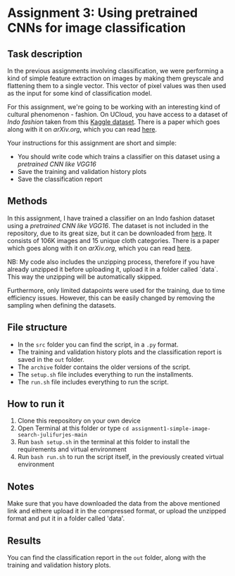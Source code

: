 # Assignment 3: Using pretrained CNNs for image classification

## Task description

In the previous assignments involving classification, we were performing a kind of simple feature extraction on images by making them greyscale and flattening them to a single vector. This vector of pixel values was then used as the input for some kind of classification model.

For this assignment, we're going to be working with an interesting kind of cultural phenomenon - fashion. On UCloud, you have access to a dataset of *Indo fashion* taken from this [Kaggle dataset](https://www.kaggle.com/datasets/validmodel/indo-fashion-dataset). There is a paper which goes along with it on *arXiv.org*, which you can read [here](https://arxiv.org/abs/2104.02830).

Your instructions for this assignment are short and simple:

- You should write code which trains a classifier on this dataset using a *pretrained CNN like VGG16*
- Save the training and validation history plots
- Save the classification report

## Methods

In this assignment, I have trained a classifier on an Indo fashion dataset using a *pretrained CNN like VGG16*. The dataset is not included in the repository, due to its great size, but it can be downloaded from [here](https://www.kaggle.com/datasets/validmodel/indo-fashion-dataset). It  consists of 106K images and 15 unique cloth categories. There is a paper which goes along with it on *arXiv.org*, which you can read [here](https://arxiv.org/abs/2104.02830).

NB: My code also includes the unzipping process, therefore if you have already unzipped it before uploading it, upload it in a folder called ´data´. This way the unzipping will be automatically skipped.

Furthermore, only limited datapoints were used for the training, due to time efficiency issues. However, this can be easily changed by removing the sampling when defining the datasets.

## File structure

- In the ```src``` folder you can find the script, in a ```.py``` format.
- The training and validation history plots and the classification report is saved in the ```out``` folder.
- The ```archive``` folder contains the older versions of the script.
- The ```setup.sh``` file includes everything to run the installments.
- The ```run.sh``` file includes everything to run the script.

## How to run it

1. Clone this reepository on your own device
2. Open Terminal at this folder or type ```cd assignment1-simple-image-search-julifurjes-main```
3. Run ```bash setup.sh``` in the terminal at this folder to install the requirements and virtual environment
4. Run ```bash run.sh``` to run the script itself, in the previously created virtual environment

## Notes

Make sure that you have downloaded the data from the above mentioned link and eithere upload it in the compressed format, or upload the unzipped format and put it in a folder called 'data'.

## Results

You can find the classification report in the ```out``` folder, along with the training and validation history plots.
